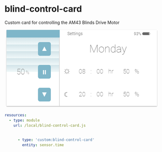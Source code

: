 # blind-control-card
Custom card for controlling the AM43 Blinds Drive Motor


<p align="center">
  <img src="https://github.com/juagarh5/blind-control-card/blob/master/examples/Interface.png?raw=true">
</p>







```yaml
resources:
  - type: module
    url: /local/blind-control-card.js
    
```

```yaml
      - type: 'custom:blind-control-card'
        entity: sensor.time
    
```
